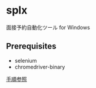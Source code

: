 # splx

面接予約自動化ツール for Windows

## Prerequisites
- selenium
- chromedriver-binary

[手順参照](https://qiita.com/hanzawak/items/2ab4d2a333d6be6ac760)
